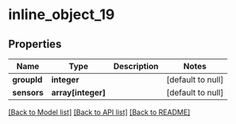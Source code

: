 # inline_object_19

## Properties
Name | Type | Description | Notes
------------ | ------------- | ------------- | -------------
**groupId** | **integer** |  | [default to null]
**sensors** | **array[integer]** |  | [default to null]

[[Back to Model list]](../README.md#documentation-for-models) [[Back to API list]](../README.md#documentation-for-api-endpoints) [[Back to README]](../README.md)



